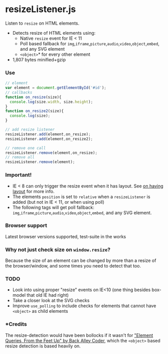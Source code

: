 resizeListener.js
==============

Listen to `resize` on HTML elements.
* Detects resize of HTML elements using:
  * Native `resize` event for IE < 11
  * Poll based fallback for `img`,`iframe`,`picture`,`audio`,`video`,`object`,`embed`, and any SVG element
  * `<object>`* for every other element
* 1,807 bytes minified+gzip

### Use
```javascript
// element
var element = document.getElementById('#id');
// callbacks
function on_resize(size){
  console.log(size.width, size.height);
}
function on_resize2(size){
  console.log(size);
}

// add resize listener
resizeListener.add(element,on_resize);
resizeListener.add(element,on_resize2);

// remove one call
resizeListener.remove(element,on_resize);
// remove all
resizeListener.remove(element);
```

### Important!
* IE < 8 can only trigger the resize event when it has layout. See [on having layout](http://www.satzansatz.de/cssd/onhavinglayout.html) for more info.
* The elements `position` is set to `relative` when a `resizeListener` is added (but not in IE < 11, or when using poll)
* The following tags will get poll fallback: `img`,`iframe`,`picture`,`audio`,`video`,`object`,`embed`, and any SVG element.

### Browser support
Latest browser versions supported, test-suite in the works

### Why not just check size on `window.resize`?
Because the size of an element can be changed by more than a resize of the browser/window, and some times you need to detect that too.


### TODO
* Look into using proper "resize" events on IE<10 (one thing besides box-model that old IE had right)
* Take a closer look at the SVG checks
* Improve `use_polling` to include checks for elements that cannot have `<object>` as child elements

### *Credits
The resize-detection would have been bollocks if it wasn't for ["Element Queries, From the Feet Up" by Back Alley Coder](http://www.backalleycoder.com/2014/04/18/element-queries-from-the-feet-up/), which the `<object>` based resize detection is based heavily on.
